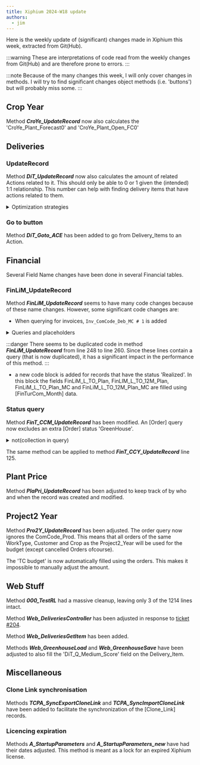 ```yaml
---
title: Xiphium 2024-W18 update
authors:
  - jim
---
```

Here is the weekly update of (significant) changes made in Xiphium this week, extracted from Git(Hub).

:::warning
These are interpretations of code read from the weekly changes from Git(Hub) and are therefore prone to errors.
:::

<!--truncate-->
:::note
Because of the many changes this week, I will only cover changes in methods. I will try to find significant changes object methods (i.e. 'buttons') but will probably miss some.
:::



## Crop Year
Method ***CroYe_UpdateRecord*** now also calculates the 'CroYe_Plant_Forecast0' and 'CroYe_Plant_Open_FC0'

## Deliveries
### UpdateRecord
Method ***DiT_UpdateRecord*** now also calculates the amount of related Actions related to it. This should only be able to 0 or 1 given the (intended) 1:1 relationship. This number can help with finding delivery items that have actions related to them.

<details>
<summary>Optimization strategies</summary>

While the above method is a perfectly valid, there is an alternative method that can be considered: 

Instead of doing a query to [Actions] for **every** Delivery_Item **every time** the record is updated, the query could also be done only when looking for Delivery_Items with an [Action]. Sure, the search would become slower, but all of the updates would become quicker.

So depending on the amount of times we expect users to search any Delivery_Items with a related [Action], we can consciously choose one of the 2 methods for optimal performance for our use case.

</details>

### Go to button
Method ***DiT_Goto_ACE*** has been added to go from Delivery_Items to an Action.

## Financial
Several Field Name changes have been done in several Financial tables.

### FinLiM_UpdateRecord
Method ***FinLiM_UpdateRecord*** seems to have many code changes because of these name changes. However, some significant code changes are:
- When querying for invoices, `Inv_ComCode_Deb_MC # 1` is added

<details>
<summary>Queries and placeholders</summary>

:::tip
Placeholders in queries are a great way to use variables inside of your query safely. However, when using hard coded values, it's more readable if they're put in the query directly.

The current
```
$invoice1:=$invoice.query("Inv_Date_Invoice >= :1 and Inv_Date_Invoice <= :2 and Inv_ComCode_Deb_MC # :3"; $date_LastYear; Current date; 1)
```
is less clear than:

```
$invoice1:=$invoice.query("Inv_Date_Invoice >= :1 and Inv_Date_Invoice <= :2 and Inv_ComCode_Deb_MC # 1"; $date_LastYear; Current date)
```
:::

</details>

:::danger
There seems to be duplicated code in method ***FinLiM_UpdateRecord*** from line 248 to line 260. Since these lines contain a query (that is now duplicated), it has a significant impact in the performance of this method.
:::
- a new code block is added for records that have the status 'Realized'. In this block the fields FinLiM_L_TO_Plan, FinLIM_L_TO_12M_Plan, FinLiM_L_TO_Plan_MC and FinLiM_L_TO_12M_Plan_MC are filled using [FinTurCom_Month] data.

### Status query
Method ***FinT_CCM_UpdateRecord*** has been modified. An [Order] query now excludes an extra [Order] status 'GreenHouse'.

<details>
<summary>not(collection in query)</summary>

instead of repeating the same property/field 3 times, it can be more readable to use the property/field once, and compare it to a collection.

so instead of the current:
```
$orderSel:=$orderSel.query("Ord_CropCode = :1 and Ord_Month_S3 = :2 and Ord_OrderType2 = :3 and Ord_Status # :4 and Ord_Status # :5 and Ord_Status # :6"; $CropCode_Text; [FinTur_ComCrop_Month]FinTurCCM_Month; "Del@"; "Can@"; "Fin@"; "Green@")
```

We could do:
```
$orderSel:=$orderSel.query("Ord_CropCode = :1 and Ord_Month_S3 = :2 and Ord_OrderType2 = :3 and not(Ord_Status in :4); $CropCode_Text; [FinTur_ComCrop_Month]FinTurCCM_Month;new collection("Del@"; "Can@"; "Fin@"; "Green@"))
```
It's a good idea to check if wildcards are still respected. Maybe performance will be better too!
 
</details>

The same method can be applied to method ***FinT_CCY_UpdateRecord*** line 125.

## Plant Price
Method ***PlaPri_UpdateRecord*** has been adjusted to keep track of by who and when the record was created and modified.

## Project2 Year
Method ***Pro2Y_UpdateRecord*** has been adjusted. The order query now ignores the ComCode_Prod. This means that all orders of the same WorkType, Customer and Crop as the Project2_Year will be used for the budget (except cancelled Orders ofcourse).

The 'TC budget' is now automatically filled using the orders. This makes it impossible to manually adjust the amount.

## Web Stuff
Method ***000_TestRL*** had a massive cleanup, leaving only 3 of the 1214 lines intact.

Method ***Web_DeliveriesController*** has been adjusted in response to [ticket #204](https://github.com/Iribov/Xiphium/issues/204).

Method ***Web_DeliveriesGetItem*** has been added.

Methods ***Web_GreenhouseLoad*** and ***Web_GreenhouseSave*** have been adjusted to also fill the 'DiT_Q_Medium_Score' field on the Delivery_Item.

## Miscellaneous
### Clone Link synchronisation
Methods ***TCPA_SyncExportCloneLink*** and ***TCPA_SyncImportCloneLink*** have been added to facilitate the synchronization of the [Clone_Link] records.

### Licencing expiration
Methods ***A_StartupParameters*** and ***A_StartupParameters_new*** have had their dates adjusted. This method is meant as a lock for an expired Xiphium license.